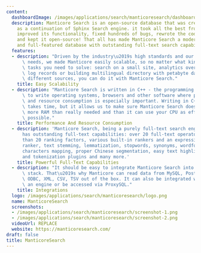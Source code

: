 ```yaml
---
content:
  dashboardImage: /images/applications/search/manticoresearch/dashboard.png
  description: Manticore Search is an open-source database that was created in 2017
    as a continuation of Sphinx Search engine. it took all the best from it, significantly
    improved its functionality, fixed hundreds of bugs, rewrote the code almost completely
    and kept it open-source! That all has made Manticore Search a modern, fast, light-weight
    and full-featured database with outstanding full-text search capabilities.
  features:
  - description: "Driven by the industry\u2019s high standards and our clients\u2019\
      \ needs, we made Manticore easily scalable, so no matter what kind of search\
      \ tasks you need to solve: search on a small site, analytics over billions of\
      \ log records or building multilingual directory with petabyte data coming from\
      \ different sources, you can do it with Manticore Search."
    title: Easy Scalability
  - description: "Manticore Search is written in C++ - the programming language used\
      \ to write operating systems, browsers and other software where performance\
      \ and resource consumption is especially important. Writing in C++ is hard and\
      \ takes time, but it allows us to make sure Manticore Search doesn\u2019t consume\
      \ more RAM than really needed and than it can use your CPU as efficiently as\
      \ possible."
    title: Performance And Resource Consumption
  - description: 'Manticore Search, being a purely full-text search engine initially
      has outstanding full-text capabilities: over 20 full-text operators and more
      than 20 ranking factors, various built-in rankers and an expression-based custom
      ranker, text stemming, lemmatization, stopwords, synonyms, wordforms, low-level
      characters mapping, proper Chinese segmentation, easy text highlighting, ranking
      and tokenization plugins and many more.'
    title: Powerful Full-Text Capabilities
  - description: "It should be easy to integrate Manticore Search into your existing\
      \ stack. That\u2019s why Manticore can read data from MySQL, Postgres, MSSQL,\
      \ ODBC, XML, CSV, TSV out of the box. It can also be integrated with MySQL as\
      \ an engine or be accessed via ProxySQL."
    title: Integrations
  logo: /images/applications/search/manticoresearch/logo.png
  name: ManticoreSearch
  screenshots:
  - /images/applications/search/manticoresearch/screenshot-1.png
  - /images/applications/search/manticoresearch/screenshot-2.png
  videoUrl: REPLACE
  website: https://manticoresearch.com/
draft: false
title: ManticoreSearch
---
```


